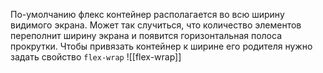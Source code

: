По-умолчанию флекс контейнер располагается во всю ширину видимого экрана. Может так случиться, что количество элементов переполнит ширину экрана и появится горизонтальная полоса прокрутки. Чтобы привязать контейнер к ширине его родителя нужно задать свойство `flex-wrap`
![[flex-wrap]]
